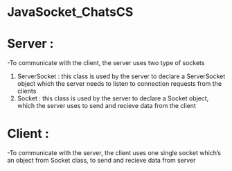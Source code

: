# JavaSocket_ChatsCS
# Server :
-To communicate with the client, the server uses two type of sockets
1) ServerSocket : this class is used by the server to declare a ServerSocket object which the server needs to listen to connection requests from the clients
2) Socket : this class is used by the server to declare a Socket object, which the server uses to send and recieve data from the client
# Client :
-To communicate with the server, the client uses one single socket which’s an object from Socket class, to send and recieve data from server
